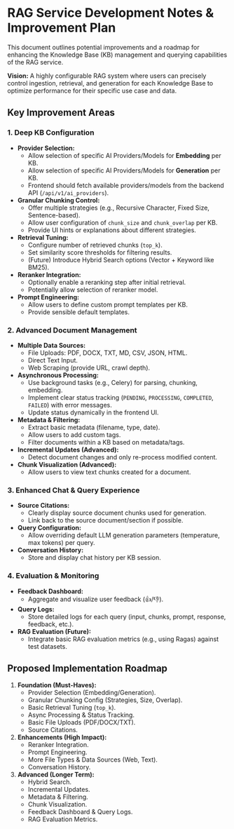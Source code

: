 # RAG Service Development Notes & Improvement Plan

This document outlines potential improvements and a roadmap for enhancing the Knowledge Base (KB) management and querying capabilities of the RAG service.

**Vision:** A highly configurable RAG system where users can precisely control ingestion, retrieval, and generation for each Knowledge Base to optimize performance for their specific use case and data.

## Key Improvement Areas

### 1. Deep KB Configuration

*   **Provider Selection:**
    *   Allow selection of specific AI Providers/Models for **Embedding** per KB.
    *   Allow selection of specific AI Providers/Models for **Generation** per KB.
    *   Frontend should fetch available providers/models from the backend API (`/api/v1/ai_providers`).
*   **Granular Chunking Control:**
    *   Offer multiple strategies (e.g., Recursive Character, Fixed Size, Sentence-based).
    *   Allow user configuration of `chunk_size` and `chunk_overlap` per KB.
    *   Provide UI hints or explanations about different strategies.
*   **Retrieval Tuning:**
    *   Configure number of retrieved chunks (`top_k`).
    *   Set similarity score thresholds for filtering results.
    *   (Future) Introduce Hybrid Search options (Vector + Keyword like BM25).
*   **Reranker Integration:**
    *   Optionally enable a reranking step after initial retrieval.
    *   Potentially allow selection of reranker model.
*   **Prompt Engineering:**
    *   Allow users to define custom prompt templates per KB.
    *   Provide sensible default templates.

### 2. Advanced Document Management

*   **Multiple Data Sources:**
    *   File Uploads: PDF, DOCX, TXT, MD, CSV, JSON, HTML.
    *   Direct Text Input.
    *   Web Scraping (provide URL, crawl depth).
*   **Asynchronous Processing:**
    *   Use background tasks (e.g., Celery) for parsing, chunking, embedding.
    *   Implement clear status tracking (`PENDING`, `PROCESSING`, `COMPLETED`, `FAILED`) with error messages.
    *   Update status dynamically in the frontend UI.
*   **Metadata & Filtering:**
    *   Extract basic metadata (filename, type, date).
    *   Allow users to add custom tags.
    *   Filter documents within a KB based on metadata/tags.
*   **Incremental Updates (Advanced):**
    *   Detect document changes and only re-process modified content.
*   **Chunk Visualization (Advanced):**
    *   Allow users to view text chunks created for a document.

### 3. Enhanced Chat & Query Experience

*   **Source Citations:**
    *   Clearly display source document chunks used for generation.
    *   Link back to the source document/section if possible.
*   **Query Configuration:**
    *   Allow overriding default LLM generation parameters (temperature, max tokens) per query.
*   **Conversation History:**
    *   Store and display chat history per KB session.

### 4. Evaluation & Monitoring

*   **Feedback Dashboard:**
    *   Aggregate and visualize user feedback (👍/👎).
*   **Query Logs:**
    *   Store detailed logs for each query (input, chunks, prompt, response, feedback, etc.).
*   **RAG Evaluation (Future):**
    *   Integrate basic RAG evaluation metrics (e.g., using Ragas) against test datasets.

## Proposed Implementation Roadmap

1.  **Foundation (Must-Haves):**
    *   Provider Selection (Embedding/Generation).
    *   Granular Chunking Config (Strategies, Size, Overlap).
    *   Basic Retrieval Tuning (`top_k`).
    *   Async Processing & Status Tracking.
    *   Basic File Uploads (PDF/DOCX/TXT).
    *   Source Citations.
2.  **Enhancements (High Impact):**
    *   Reranker Integration.
    *   Prompt Engineering.
    *   More File Types & Data Sources (Web, Text).
    *   Conversation History.
3.  **Advanced (Longer Term):**
    *   Hybrid Search.
    *   Incremental Updates.
    *   Metadata & Filtering.
    *   Chunk Visualization.
    *   Feedback Dashboard & Query Logs.
    *   RAG Evaluation Metrics.
